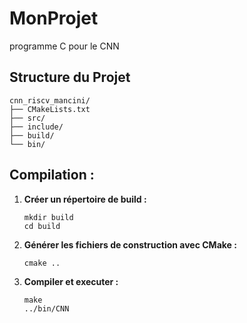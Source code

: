 # MonProjet

programme C pour le CNN

## Structure du Projet
```
cnn_riscv_mancini/
├── CMakeLists.txt
├── src/
├── include/
├── build/
└── bin/
```
## Compilation : 

1. **Créer un répertoire de build :**
    ```
    mkdir build
    cd build
    ```

2. **Générer les fichiers de construction avec CMake :**
    ```
    cmake ..
    ```

3. **Compiler et executer :**
    ```
    make
    ../bin/CNN
    ```
